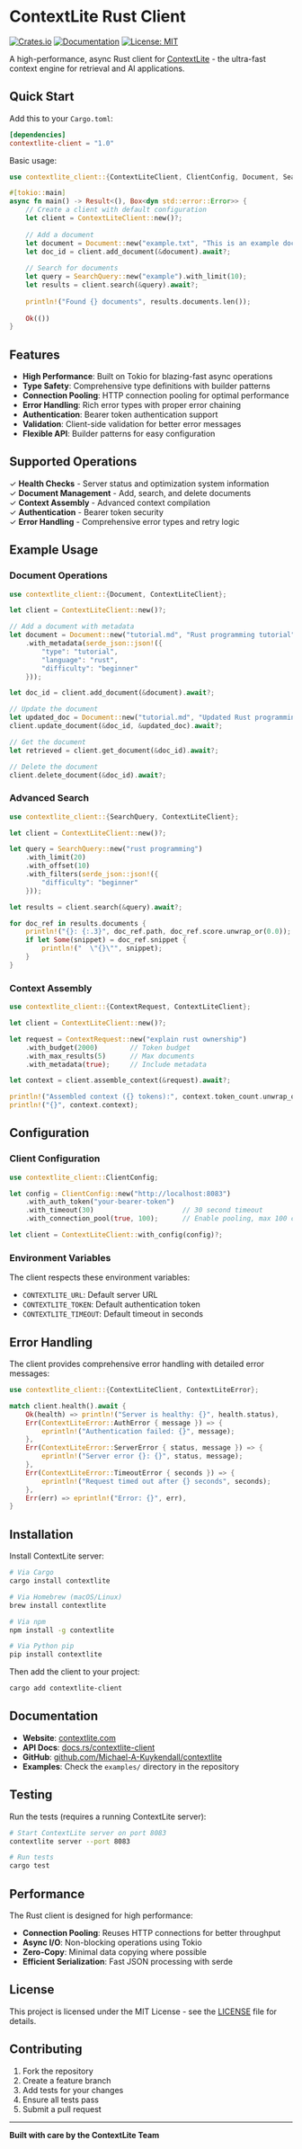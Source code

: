 # ContextLite Rust Client

[![Crates.io](https://img.shields.io/crates/v/contextlite-client.svg)](https://crates.io/crates/contextlite-client)
[![Documentation](https://docs.rs/contextlite-client/badge.svg)](https://docs.rs/contextlite-client)
[![License: MIT](https://img.shields.io/badge/License-MIT-yellow.svg)](https://opensource.org/licenses/MIT)

A high-performance, async Rust client for [ContextLite](https://contextlite.com) - the ultra-fast context engine for retrieval and AI applications.

## Quick Start

Add this to your `Cargo.toml`:

```toml
[dependencies]
contextlite-client = "1.0"
```

Basic usage:

```rust
use contextlite_client::{ContextLiteClient, ClientConfig, Document, SearchQuery};

#[tokio::main]
async fn main() -> Result<(), Box<dyn std::error::Error>> {
    // Create a client with default configuration
    let client = ContextLiteClient::new()?;
    
    // Add a document
    let document = Document::new("example.txt", "This is an example document");
    let doc_id = client.add_document(&document).await?;
    
    // Search for documents
    let query = SearchQuery::new("example").with_limit(10);
    let results = client.search(&query).await?;
    
    println!("Found {} documents", results.documents.len());
    
    Ok(())
}
```

## Features

- **High Performance**: Built on Tokio for blazing-fast async operations
- **Type Safety**: Comprehensive type definitions with builder patterns  
- **Connection Pooling**: HTTP connection pooling for optimal performance
- **Error Handling**: Rich error types with proper error chaining
- **Authentication**: Bearer token authentication support
- **Validation**: Client-side validation for better error messages
- **Flexible API**: Builder patterns for easy configuration

## Supported Operations

✓ **Health Checks** - Server status and optimization system information  
✓ **Document Management** - Add, search, and delete documents  
✓ **Context Assembly** - Advanced context compilation  
✓ **Authentication** - Bearer token security  
✓ **Error Handling** - Comprehensive error types and retry logic

## Example Usage

### Document Operations

```rust
use contextlite_client::{Document, ContextLiteClient};

let client = ContextLiteClient::new()?;

// Add a document with metadata
let document = Document::new("tutorial.md", "Rust programming tutorial")
    .with_metadata(serde_json::json!({
        "type": "tutorial",
        "language": "rust",
        "difficulty": "beginner"
    }));

let doc_id = client.add_document(&document).await?;

// Update the document
let updated_doc = Document::new("tutorial.md", "Updated Rust programming tutorial");
client.update_document(&doc_id, &updated_doc).await?;

// Get the document
let retrieved = client.get_document(&doc_id).await?;

// Delete the document
client.delete_document(&doc_id).await?;
```

### Advanced Search

```rust
use contextlite_client::{SearchQuery, ContextLiteClient};

let client = ContextLiteClient::new()?;

let query = SearchQuery::new("rust programming")
    .with_limit(20)
    .with_offset(10)
    .with_filters(serde_json::json!({
        "difficulty": "beginner"
    }));

let results = client.search(&query).await?;

for doc_ref in results.documents {
    println!("{}: {:.3}", doc_ref.path, doc_ref.score.unwrap_or(0.0));
    if let Some(snippet) = doc_ref.snippet {
        println!("  \"{}\"", snippet);
    }
}
```

### Context Assembly

```rust
use contextlite_client::{ContextRequest, ContextLiteClient};

let client = ContextLiteClient::new()?;

let request = ContextRequest::new("explain rust ownership")
    .with_budget(2000)        // Token budget
    .with_max_results(5)      // Max documents
    .with_metadata(true);     // Include metadata

let context = client.assemble_context(&request).await?;

println!("Assembled context ({} tokens):", context.token_count.unwrap_or(0));
println!("{}", context.context);
```

## Configuration

### Client Configuration

```rust
use contextlite_client::ClientConfig;

let config = ClientConfig::new("http://localhost:8083")
    .with_auth_token("your-bearer-token")
    .with_timeout(30)                      // 30 second timeout
    .with_connection_pool(true, 100);      // Enable pooling, max 100 connections

let client = ContextLiteClient::with_config(config)?;
```

### Environment Variables

The client respects these environment variables:

- `CONTEXTLITE_URL`: Default server URL
- `CONTEXTLITE_TOKEN`: Default authentication token
- `CONTEXTLITE_TIMEOUT`: Default timeout in seconds

## Error Handling

The client provides comprehensive error handling with detailed error messages:

```rust
use contextlite_client::{ContextLiteClient, ContextLiteError};

match client.health().await {
    Ok(health) => println!("Server is healthy: {}", health.status),
    Err(ContextLiteError::AuthError { message }) => {
        eprintln!("Authentication failed: {}", message);
    },
    Err(ContextLiteError::ServerError { status, message }) => {
        eprintln!("Server error {}: {}", status, message);
    },
    Err(ContextLiteError::TimeoutError { seconds }) => {
        eprintln!("Request timed out after {} seconds", seconds);
    },
    Err(err) => eprintln!("Error: {}", err),
}
```

## Installation

Install ContextLite server:

```bash
# Via Cargo
cargo install contextlite

# Via Homebrew (macOS/Linux)
brew install contextlite

# Via npm
npm install -g contextlite

# Via Python pip
pip install contextlite
```

Then add the client to your project:

```bash
cargo add contextlite-client
```

## Documentation

- **Website**: [contextlite.com](https://contextlite.com)
- **API Docs**: [docs.rs/contextlite-client](https://docs.rs/contextlite-client)
- **GitHub**: [github.com/Michael-A-Kuykendall/contextlite](https://github.com/Michael-A-Kuykendall/contextlite)
- **Examples**: Check the `examples/` directory in the repository

## Testing

Run the tests (requires a running ContextLite server):

```bash
# Start ContextLite server on port 8083
contextlite server --port 8083

# Run tests
cargo test
```

## Performance

The Rust client is designed for high performance:

- **Connection Pooling**: Reuses HTTP connections for better throughput
- **Async I/O**: Non-blocking operations using Tokio
- **Zero-Copy**: Minimal data copying where possible
- **Efficient Serialization**: Fast JSON processing with serde

## License

This project is licensed under the MIT License - see the [LICENSE](LICENSE) file for details.

## Contributing

1. Fork the repository
2. Create a feature branch
3. Add tests for your changes
4. Ensure all tests pass
5. Submit a pull request

---

**Built with care by the ContextLite Team**
